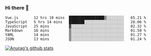### Hi there 👋



<!--
**webB1an/webB1an** is a ✨ _special_ ✨ repository because its `README.md` (this file) appears on your GitHub profile.

Here are some ideas to get you started:

- 🔭 I’m currently working on ...
- 🌱 I’m currently learning ...
- 👯 I’m looking to collaborate on ...
- 🤔 I’m looking for help with ...
- 💬 Ask me about ...
- 📫 How to reach me: ...
- 😄 Pronouns: ...
- ⚡ Fun fact: ...
-->

<!--START_SECTION:waka-->

```text
Vue.js       12 hrs 10 mins  ████████████████▒░░░░░░░░   65.21 %
TypeScript   5 hrs 14 mins   ███████░░░░░░░░░░░░░░░░░░   28.06 %
JavaScript   25 mins         ▓░░░░░░░░░░░░░░░░░░░░░░░░   02.32 %
Markdown     16 mins         ▒░░░░░░░░░░░░░░░░░░░░░░░░   01.50 %
YAML         14 mins         ▒░░░░░░░░░░░░░░░░░░░░░░░░   01.27 %
JSON         13 mins         ▒░░░░░░░░░░░░░░░░░░░░░░░░   01.24 %
```

<!--END_SECTION:waka-->


[![Anurag's github stats](https://github-readme-stats.vercel.app/api?username=webB1an&show_icons=true&theme=radical)](https://github.com/anuraghazra/github-readme-stats)

